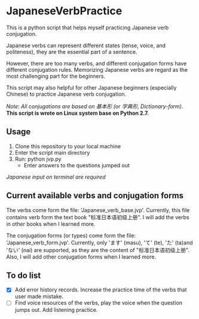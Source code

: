 # JapaneseVerbPractice
This is a python script that helps myself practicing Japanese verb conjugation.

Japanese verbs can represent different states (tense, voice, and
politeness), they are the essential part of a sentence.

However, there are too many verbs, and different conjugation forms have
different conjugation rules. Memorizing Japanese verbs are regard as the
most challenging part for the beginners.

This script may also helpful for other Japanese beginners (especially Chinese)
to practice Japanese verb conjugation.

*Note: All conjugations are based on 基本形 (or 字典形, Dictionary-form).* 
**This script is wrote on Linux system base on Python 2.7.**

## Usage
1. Clone this repository to your local machine
2. Enter the script main directory
3. Run: python jvp.py
    * Enter answers to the questions jumped out

*Japanese input on terminal are required*

## Current available verbs and conjugation forms
The verbs come form the file: 'Japanese\_verb\_base.jvp'. Currently, this file 
contains verb form the text book "标准日本语初级上册". I will add the verbs in
other books when I learned more.

The conjugation forms (or types) come form the file: 'Japanese\_verb\_form.jvp'.
Currently, only 'ます' (masu), 'て' (te), 'た' (ta)and 'ない' (nai) are
supported, as they are the content of "标准日本语初级上册". Also, I will add 
other conjugation forms when I learned more.

## To do list
- [x] Add error history records. Increase the practice time of the verbs that
user made mistake.
- [  ] Find voice resources of the verbs, play the voice when the question
jumps out. Add listening practice.
